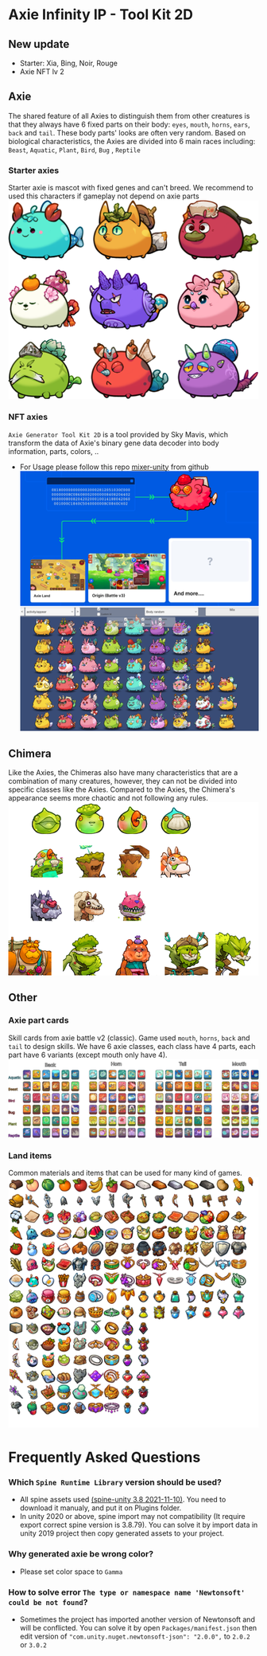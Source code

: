 # Axie Infinity IP - Tool Kit 2D

## New update
- Starter: Xia, Bing, Noir, Rouge
- Axie NFT lv 2

## Axie
The shared feature of all Axies to distinguish them from other creatures is that they always have 6 fixed parts on their body: `eyes`, `mouth`, `horns`, `ears`, `back` and `tail`. These body parts' looks are often very random.
Based on biological characteristics, the Axies are divided into 6 main races including: `Beast`, `Aquatic`, `Plant`, `Bird`, `Bug` , `Reptile`

### Starter axies
Starter axie is mascot with fixed genes and can't breed. We recommend to used this characters if gameplay not depend on axie parts
![Starter axies](images/starter.png?raw=false "Starter axies")

### NFT axies
`Axie Generator Tool Kit 2D` is a tool provided by Sky Mavis, which transform the data of Axie's binary gene data decoder into body information, parts, colors, ..
- For Usage please follow this repo [mixer-unity](https://github.com/axieinfinity/mixer-unity) from github
![Axie Generator Tool Kit 2D](images/ntf-axie.png?raw=true "Axie Generator Tool Kit 2D")
![Axie LV2](images/axie-lv2.png?raw=true "Axie LV2")

## Chimera
Like the Axies, the Chimeras also have many characteristics that are a combination of many creatures, however, they can not be divided into specific classes like the Axies. Compared to the Axies, the Chimera's appearance seems more chaotic and not following any rules.
![Chimera](images/chimera.png?raw=true "Chimera")

## Other

### Axie part cards
Skill cards from axie battle v2 (classic). Game used `mouth`, `horns`, `back` and `tail` to design skills. We have 6 axie classes, each class have 4 parts, each part have 6 variants (except mouth only have 4).
![Axie part cards](images/axie-part-cards.png?raw=true "Axie part cards")

### Land items
Common materials and items that can be used for many kind of games.
![Land items](images/land-item.png?raw=true "Land items")


# Frequently Asked Questions

### Which `Spine Runtime Library` version should be used?
- All spine assets used [(spine-unity 3.8 2021-11-10)](https://esotericsoftware.com/files/runtimes/unity/spine-unity-3.8-2021-11-10.unitypackage). You need to download it manualy, and put it on Plugins folder.
- In unity 2020 or above, spine import may not compatibility (It require export correct spine version is 3.8.79). You can solve it by import data in unity 2019 project then copy generated assets to your project.

### Why generated axie be wrong color?
- Please set color space to `Gamma` 

### How to solve error `The type or namespace name 'Newtonsoft' could be not found`?
- Sometimes the project has imported another version of Newtonsoft and will be conflicted. You can solve it by open `Packages/manifest.json` then edit version of `"com.unity.nuget.newtonsoft-json": "2.0.0",` to `2.0.2` or `3.0.2`